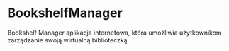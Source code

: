 # BookshelfManager
Bookshelf Manager aplikacja internetowa, która umożliwia użytkownikom zarządzanie swoją wirtualną biblioteczką.
